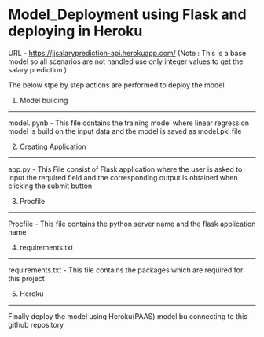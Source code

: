 # Model_Deployment using Flask and deploying in Heroku

URL - https://jjsalaryprediction-api.herokuapp.com/ (Note : This is a base model so all scenarios are not handled use only integer values to get the salary prediction )

The below stpe by step actions are performed to deploy the model

1) Model building
-----------------

  model.ipynb - This file contains the training model where linear regression model is build on the input data and the model is saved as model.pkl file
  
2) Creating Application
-----------------------

  app.py - This File consist of Flask application where the user is asked to input the required field and the corresponding output is obtained when clicking the submit button
  
3) Procfile
------------

  Procfile - This file contains the python server name and the flask application name
  
4) requirements.txt
--------------------

  requirements.txt - This file contains the packages which are required for this project
  
5) Heroku
---------

  Finally deploy the model using Heroku(PAAS) model bu connecting to this github repository
